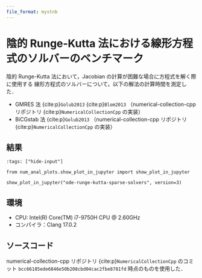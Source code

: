 ```yaml
---
file_format: mystnb
---
```


# 陰的 Runge-Kutta 法における線形方程式のソルバーのベンチマーク

陰的 Runge-Kutta 法において，Jacobian の計算が困難な場合に方程式を解く際に使用する
線形方程式のソルバーについて，以下の解法の計算時間を測定した．

- GMRES 法 {cite:p}`Golub2013` {cite:p}`Blom2013`
  （numerical-collection-cpp リポジトリ {cite:p}`NumericalCollectionCpp` の実装）
- BiCGstab 法 {cite:p}`Golub2013`
  （numerical-collection-cpp リポジトリ {cite:p}`NumericalCollectionCpp` の実装）

## 結果

```{code-cell}
:tags: ["hide-input"]

from num_anal_plots.show_plot_in_jupyter import show_plot_in_jupyter

show_plot_in_jupyter("ode-runge-kutta-sparse-solvers", version=3)
```

## 環境

- CPU: Intel(R) Core(TM) i7-9750H CPU @ 2.60GHz
- コンパイラ：Clang 17.0.2

## ソースコード

numerical-collection-cpp リポジトリ {cite:p}`NumericalCollectionCpp`
のコミット `bcc66185ede6846e50b208cbd04cac2fbe8781fd` 時点のものを使用した．
